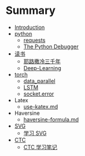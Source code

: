 # Summary

* [Introduction](README.md)
* [python](python.md)
  * [requests](posts/python/requests.md)
  * [The Python Debugger](posts/python/pdb.md)
* [读书](du-shu.md)
  * [耶路撒冷三千年](posts/reading/israel/耶路撒冷三千年.md)
  * [Deep-Learning](posts/reading/deep-learning/deep-learning.md)
* [torch](torch.md)
  * [data\_parallel](posts/torch/data_parallel.md)
  * [LSTM](posts/torch/LSTM.md)
  * [socket.error](posts/torch/shared-memory.md)
* Latex
  * [use-katex.md](posts/latex/mathematical-formula.md)
* Haversine
  * [haversine-formula.md](posts/haversine/haversine-formula.md)
* [SVG](svg.md)
  * [学习 SVG](posts/svg/svg.md)
* [CTC](ctc.md)
  * [CTC 学习笔记](ctc/ctc-xue-xi-bi-ji.md)

